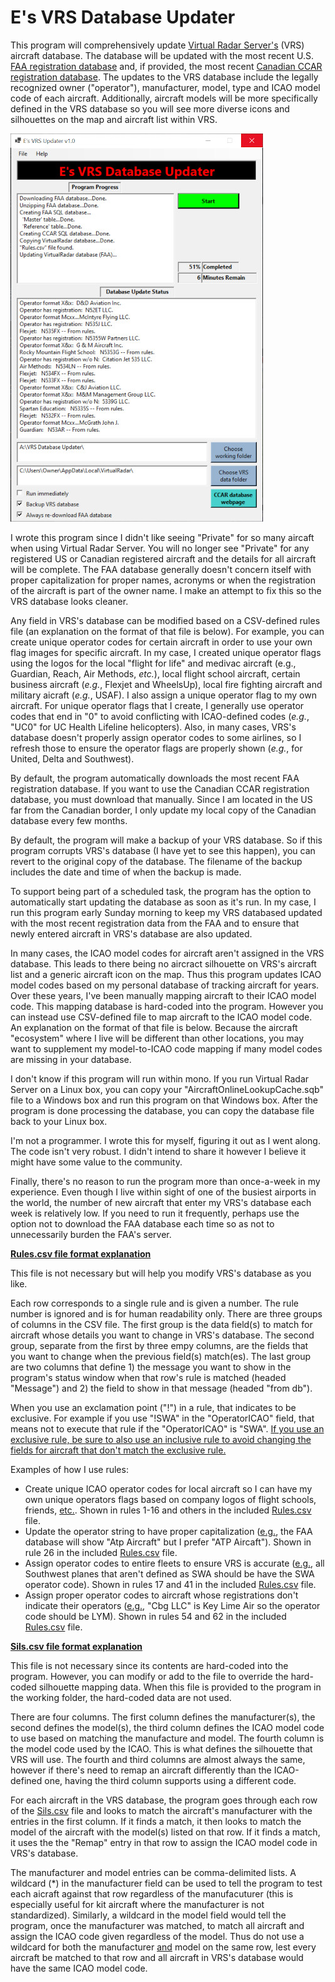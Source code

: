 # E's VRS Database Updater

This program will comprehensively update [Virtual Radar Server's](https://github.com/vradarserver/vrs/releases) (VRS) aircraft database.  The database will be updated with the most recent U.S. [FAA registration database](https://www.faa.gov/licenses_certificates/aircraft_certification/aircraft_registry/releasable_aircraft_download/) and, if provided, the most recent [Canadian CCAR registration database](https://wwwapps.tc.gc.ca/saf-sec-sur/2/ccarcs-riacc/DDZip.aspx).  The updates to the VRS database include the legally recognized owner ("operator"), manufacturer, model, type and ICAO model code of each aircraft.  Additionally, aircraft models will be more specifically defined in the VRS database so you will see more diverse icons and silhouettes on the map and aircraft list within VRS.  

[![Image](Screenshot-small.jpg)](Screenshot.jpg)

I wrote this program since I didn't like seeing "Private" for so many aircaft when using Virtual Radar Server.  You will no longer see "Private" for any registered US or Canadian registered aircraft and the details for all aircraft will be complete.  The FAA database generally doesn't concern itself with proper capitalization for proper names, acronyms or when the registration of the aircraft is part of the owner name.  I make an attempt to fix this so the VRS database looks cleaner.

Any field in VRS's database can be modified based on a CSV-defined rules file (an explanation on the format of that file is below).  For example, you can create unique operator codes for certain aircraft in order to use your own flag images for specific aircraft.  In my case, I created unique operator flags using the logos for the local "flight for life" and medivac aircraft (e.g., Guardian, Reach, Air Methods, *etc.*), local flight school aircraft, certain business aircraft (*e.g.*, Flexjet and WheelsUp), local fire fighting aircraft and military aicraft (*e.g.*, USAF).  I also assign a unique operator flag to my own aircraft.  For unique operator flags that I create, I generally use operator codes that end in "0" to avoid conflicting with ICAO-defined codes (*e.g.*, "UC0" for UC Health Lifeline helicopters).  Also, in many cases, VRS's database doesn't properly assign operator codes to some airlines, so I refresh those to ensure the operator flags are properly shown (*e.g.*, for United, Delta and Southwest).

By default, the program automatically downloads the most recent FAA registration database.  If you want to use the Canadian CCAR registration database, you must download that manually.  Since I am located in the US far from the Canadian border, I only update my local copy of the Canadian database every few months.

By default, the program will make a backup of your VRS database.  So if this program corrupts VRS's database (I have yet to see this happen), you can revert to the original copy of the database.  The filename of the backup includes the date and time of when the backup is made.

To support being part of a scheduled task, the program has the option to automatically start updating the database as soon as it's run.  In my case, I run this program early Sunday morning to keep my VRS databased updated with the most recent registration data from the FAA and to ensure that newly entered aircraft in VRS's database are also updated.  

In many cases, the ICAO model codes for aircraft aren't assigned in the VRS database.  This leads to there being no aircract silhouette on VRS's aircraft list and a generic aircraft icon on the map.  Thus this program updates ICAO model codes based on my personal database of tracking aircraft for years.  Over these years, I've been manually mapping aircraft to their ICAO model code.  This mapping database is hard-coded into the program.  However you can instead use CSV-defined file to map aircraft to the ICAO model code.  An explanation on the format of that file is below.  Because the aircraft "ecosystem" where I live will be different than other locations, you may want to supplement my model-to-ICAO code mapping if many model codes are missing in your database.

I don't know if this program will run within mono.  If you run Virtual Radar Server on a Linux box, you can copy your "AircraftOnlineLookupCache.sqb" file to a Windows box and run this program on that Windows box.  After the program is done processing the database, you can copy the database file back to your Linux box.

I'm not a programmer. I wrote this for myself, figuring it out as I went along.  The code isn't very robust.  I didn't intend to share it however I believe it might have some value to the community.  

Finally, there's no reason to run the program more than once-a-week in my experience.  Even though I live within sight of one of the busiest airports in the world, the number of new aircraft that enter my VRS's database each week is relatively low.  If you need to run it frequently, perhaps use the option not to download the FAA database each time so as not to unnecessarily burden the FAA's server.

<ins>**Rules.csv file format explanation**</ins>

This file is not necessary but will help you modify VRS's database as you like.  

Each row corresponds to a single rule and is given a number.  The rule number is ignored and is for human readability only.  There are three groups of columns in the CSV file.  The first group is the data field(s) to match for aircraft whose details you want to change in VRS's database.  The second group, separate from the first by three empy columns, are the fields that you want to change when the previous field(s) match(es).  The last group are two columns that define 1) the message you want to show in the program's status window when that row's rule is matched (headed "Message") and 2) the field to show in that message (headed "from db"). 

When you use an exclamation point ("!") in a rule, that indicates to be exclusive.  For example if you use "!SWA" in the "OperatorICAO" field, that means not to execute that rule if the "OperatorICAO" is "SWA".  <ins>If you use an exclusive rule, be sure to also use an inclusive rule to avoid changing the fields for aircraft that don't match the exclusive rule.</ins>

Examples of how I use rules:
- Create unique ICAO operator codes for local aircraft so I can have my own unique operators flags based on company logos of flight schools, friends, <ins>etc.</ins>.  Shown in rules 1-16 and others in the included [Rules.csv](Rules.csv) file.
- Update the operator string to have proper capitalization (<ins>e.g.</ins>, the FAA database will show "Atp Aircraft" but I prefer "ATP Aircaft").   Shown in rule 26 in the included [Rules.csv](Rules.csv) file.
- Assign operator codes to entire fleets to ensure VRS is accurate (<ins>e.g.</ins>, all Southwest planes that aren't defined as SWA should be have the SWA operator code).  Shown in rules 17 and 41 in the included [Rules.csv](Rules.csv) file.
- Assign proper operator codes to aircraft whose registrations don't indicate their operators (<ins>e.g.</ins>, "Cbg LLC" is Key Lime Air so the operator code should be LYM).  Shown in rules 54 and 62 in the included [Rules.csv](Rules.csv) file.


<ins>**Sils.csv file format explanation**</ins>

This file is not necessary since its contents are hard-coded into the program.  However, you can modify or add to the file to override the hard-coded silhouette mapping data.  When this file is provided to the program in the working folder, the hard-coded data are not used.  

There are four columns.  The first column defines the manufacturer(s), the second defines the model(s), the third column defines the ICAO model code to use based on matching the manufacture and model.  The fourth column is the model code used by the ICAO.  This is what defines the silhouette that VRS will use.  The fourth and third columns are almost always the same, however if there's need to remap an aircraft differently than the ICAO-defined one, having the third column supports using a different code.

For each aircraft in the VRS database, the program goes through each row of the [Sils.csv](Sils.csv) file and looks to match the aircraft's manufacturer with the entries in the first column.  If it finds a match, it then looks to match the model of the aircraft with the model(s) listed on that row.  If it finds a match, it uses the the "Remap" entry in that row to assign the ICAO model code in VRS's database.
 
The manufacturer and model entries can be comma-delimited lists.  A wildcard (*) in the manufacturer field can be used to tell the program to test each aicraft against that row regardless of the manufacuturer (this is especially useful for kit aircraft where the manufacturer is not standardized).  Similarly, a wildcard in the model field would tell the program, once the manufacturer was matched, to match all aircraft and assign the ICAO code given regardless of the model.  Thus do not use a wildcard for both the manufacturer <ins>and</ins> model on the same row, lest every aircraft be matched to that row and all aircraft in VRS's database would have the same ICAO model code.



